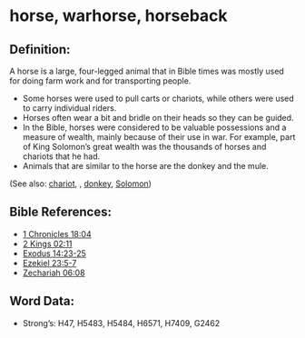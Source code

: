 # horse, warhorse, horseback

## Definition:

A horse is a large, four-legged animal that in Bible times was mostly used for doing farm work and for transporting people.

* Some horses were used to pull carts or chariots, while others were used to carry individual riders.
* Horses often wear a bit and bridle on their heads so they can be guided.
* In the Bible, horses were considered to be valuable possessions and a measure of wealth, mainly because of their use in war. For example, part of King Solomon’s great wealth was the thousands of horses and chariots that he had.
* Animals that are similar to the horse are the donkey and the mule.

(See also: [chariot](../other/chariot.md), , [donkey](../other/donkey.md), [Solomon](../names/solomon.md))

## Bible References:

* [1 Chronicles 18:04](rc://en/tn/help/1ch/18/04)
* [2 Kings 02:11](rc://en/tn/help/2ki/02/11)
* [Exodus 14:23-25](rc://en/tn/help/exo/14/23)
* [Ezekiel 23:5-7](rc://en/tn/help/ezk/23/05)
* [Zechariah 06:08](rc://en/tn/help/zec/06/08)

## Word Data:

* Strong’s: H47, H5483, H5484, H6571, H7409, G2462
